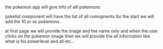 the pokemon app will give info of alll pokemons

pokelist component will have the list of all comopnents
for the start we will add the 10 or so pokemons.

at first page we will provide the image and the name only and when the user clicks on the pokemon image then we will provide the all information like what is his powerlevel and all etc...

